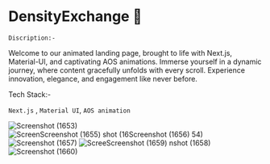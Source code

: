 # DensityExchange 👋

`Discription:-` 

Welcome to our animated landing page, brought to life with Next.js, Material-UI, and captivating AOS animations. Immerse yourself in a dynamic journey, where content gracefully unfolds with every scroll. Experience innovation, elegance, and engagement like never before.


Tech Stack:- 

`Next.js` , `Material UI`, `AOS animation`


![Screenshot (1653)](https://github.com/mdfaizan973/DensityExchange/assets/106812942/1d4d8d33-e1c2-4e0b-afc8-3d8aa9261a7b)
![Screen![Screenshot (1655)](https://github.com/mdfaizan973/DensityExchange/assets/106812942/cc4aafe0-d1f2-4eec-8de5-68300b75bf44)
shot (16![Screenshot (1656)](https://github.com/mdfaizan973/DensityExchange/assets/106812942/c8f289f5-b57a-406d-9e3d-d176117eb021)
54)](https://github.com/mdfaizan973/DensityExchange/assets/106812942/526e1492-b354-4530-8e17-bb1083cc3bce)
![Screenshot (1657)](https://github.com/mdfaizan973/DensityExchange/assets/106812942/cdb7ad4e-1c8c-4398-9715-e8d9282d444a)
![Scree![Screenshot (1659)](https://github.com/mdfaizan973/DensityExchange/assets/106812942/918e6120-1648-49a8-ada6-539477017ee8)
nshot (1658)](https://github.com/mdfaizan973/DensityExchange/assets/106812942/93fe9588-3816-47d0-a0f0-6f9b11684813)
![Screenshot (1660)](https://github.com/mdfaizan973/DensityExchange/assets/106812942/648a9334-c03c-4ba3-a892-297fc541fc9c)
